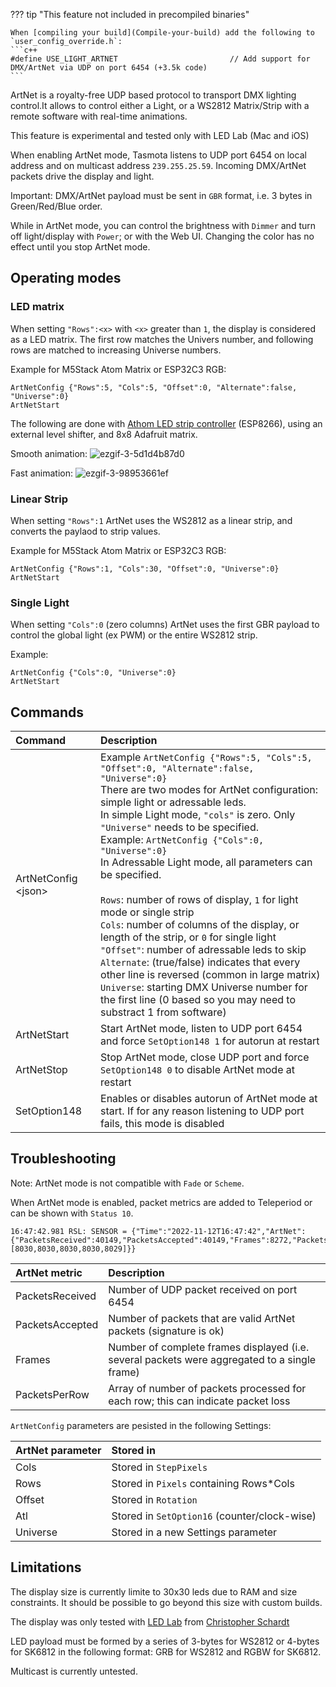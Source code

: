 
??? tip "This feature not included in precompiled binaries" 

    When [compiling your build](Compile-your-build) add the following to `user_config_override.h`:
    ```c++
    #define USE_LIGHT_ARTNET                         // Add support for DMX/ArtNet via UDP on port 6454 (+3.5k code) 
    ```

ArtNet is a royalty-free UDP based protocol to transport DMX lighting control.It allows to control either a Light, or a WS2812 Matrix/Strip with a remote software with real-time animations.

This feature is experimental and tested only with LED Lab (Mac and iOS)

When enabling ArtNet mode, Tasmota listens to UDP port 6454 on local address and on multicast address `239.255.25.59`. Incoming DMX/ArtNet packets drive the display and light.

Important: DMX/ArtNet payload must be sent in `GBR` format, i.e. 3 bytes in Green/Red/Blue order.

While in ArtNet mode, you can control the brightness with `Dimmer` and turn off light/display with `Power`; or with the Web UI. Changing the color has no effect until you stop ArtNet mode.

## Operating modes

### LED matrix

When setting `"Rows":<x>` with `<x>` greater than `1`, the display is considered as a LED matrix. The first row matches the Univers number, and following rows are matched to increasing Universe numbers.

Example for M5Stack Atom Matrix or ESP32C3 RGB:
```
ArtNetConfig {"Rows":5, "Cols":5, "Offset":0, "Alternate":false, "Universe":0}
ArtNetStart
```

The following are done with [Athom LED strip controller](https://templates.blakadder.com/athom_LS2812B-TAS.html) (ESP8266), using an external level shifter, and 8x8 Adafruit matrix.

Smooth animation:
![ezgif-3-5d1d4b87d0](https://user-images.githubusercontent.com/49731213/201535653-3bb395b8-f84c-4083-93d7-a54782933ebf.gif)

Fast animation:
![ezgif-3-98953661ef](https://user-images.githubusercontent.com/49731213/201535659-8020174c-9dde-4d95-a930-9423e4a54a1e.gif)

### Linear Strip

When setting `"Rows":1` ArtNet uses the WS2812 as a linear strip, and converts the paylaod to strip values.

Example for M5Stack Atom Matrix or ESP32C3 RGB:
```
ArtNetConfig {"Rows":1, "Cols":30, "Offset":0, "Universe":0}
ArtNetStart
```

### Single Light

When setting `"Cols":0` (zero columns) ArtNet uses the first GBR payload to control the global light (ex PWM) or the entire WS2812 strip.

Example:
```
ArtNetConfig {"Cols":0, "Universe":0}
ArtNetStart
```

## Commands

Command|Description
:---|:---
ArtNetConfig &lt;json&gt;<a class="cmnd" id="artnetconfig"></a>|Example `ArtNetConfig {"Rows":5, "Cols":5, "Offset":0, "Alternate":false, "Universe":0}`<BR>There are two modes for ArtNet configuration: simple light or adressable leds.<BR>In simple Light mode, `"cols"` is zero. Only `"Universe"` needs to be specified.<BR>Example: `ArtNetConfig {"Cols":0, "Universe":0}`<BR>In Adressable Light mode, all parameters can be specified.<BR><BR>`Rows`: number of rows of display, `1` for light mode or single strip<BR>`Cols`: number of columns of the display, or length of the strip, or `0` for single light<BR>`"Offset"`: number of adressable leds to skip<BR>`Alternate`: (true/false) indicates that every other line is reversed (common in large matrix)<BR>`Universe`: starting DMX Universe number for the first line (0 based so you may need to substract 1 from software)
ArtNetStart<a class="cmnd" id="artnetstart"></a>|Start ArtNet mode, listen to UDP port 6454 and force `SetOption148 1` for autorun at restart
ArtNetStop<a class="cmnd" id="artnetstop"></a>|Stop ArtNet mode, close UDP port and force `SetOption148 0` to disable ArtNet mode at restart
SetOption148|Enables or disables autorun of ArtNet mode at start. If for any reason listening to UDP port fails, this mode is disabled

## Troubleshooting

Note: ArtNet mode is not compatible with `Fade` or `Scheme`.

When ArtNet mode is enabled, packet metrics are added to Teleperiod or can be shown with `Status 10`.

```
16:47:42.981 RSL: SENSOR = {"Time":"2022-11-12T16:47:42","ArtNet":{"PacketsReceived":40149,"PacketsAccepted":40149,"Frames":8272,"PacketsPerRow":[8030,8030,8030,8030,8029]}}
```

ArtNet metric|Description
:---|:---
PacketsReceived|Number of UDP packet received on port 6454
PacketsAccepted|Number of packets that are valid ArtNet packets (signature is ok)
Frames|Number of complete frames displayed (i.e. several packets were aggregated to a single frame)
PacketsPerRow|Array of number of packets processed for each row; this can indicate packet loss

`ArtNetConfig` parameters are pesisted in the following Settings:

ArtNet parameter|Stored in
:---|:---
Cols|Stored in `StepPixels`
Rows|Stored in `Pixels` containing Rows*Cols
Offset|Stored in `Rotation`
Atl|Stored in `SetOption16` (counter/clock-wise)
Universe|Stored in a new Settings parameter

## Limitations

The display size is currently limite to 30x30 leds due to RAM and size constraints. It should be possible to go beyond this size with custom builds.

The display was only tested with [LED Lab](http://appstore.com/ledlab) from [Christopher Schardt](http://schardt.org)

LED payload must be formed by a series of 3-bytes for WS2812 or 4-bytes for SK6812 in the following format: GRB for WS2812 and RGBW for SK6812.

Multicast is currently untested.
